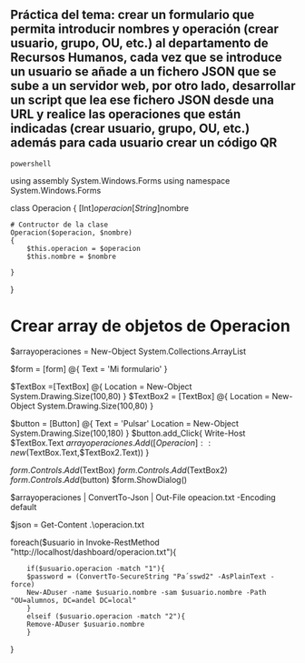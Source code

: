 ## Práctica del tema: crear un formulario que permita introducir nombres y operación (crear usuario, grupo, OU, etc.) al departamento de Recursos Humanos, cada vez que se introduce un usuario se añade a un fichero JSON que se sube a un servidor web, por otro lado, desarrollar un script que lea ese fichero JSON desde una URL y realice las operaciones que están indicadas (crear usuario, grupo, OU, etc.) además para cada usuario crear un código QR

`powershell`

using assembly System.Windows.Forms
using namespace System.Windows.Forms

class Operacion
{
    [Int]$operacion
    [String]$nombre

    # Contructor de la clase
    Operacion($operacion, $nombre)
    {
        $this.operacion = $operacion
        $this.nombre = $nombre
    
    }

}

# Crear array de objetos de Operacion

$arrayoperaciones = New-Object System.Collections.ArrayList

$form = [form] @{
 Text = 'Mi formulario'
 }

 $TextBox =[TextBox] @{
  Location = New-Object System.Drawing.Size(100,80)
  }
  $TextBox2 = [TextBox] @{
  Location = New-Object System.Drawing.Size(100,80)
  }

  $button = [Button] @{
  Text = 'Pulsar'
  Location = New-Object System.Drawing.Size(100,180)
  }
  $button.add_Click{
  Write-Host $TextBox.Text
  $arrayoperaciones.Add([Operacion]::new($TextBox.Text,$TextBox2.Text))
  }

  $form.Controls.Add($TextBox)
  $form.Controls.Add($TextBox2)
  $form.Controls.Add($button)
  $form.ShowDialog()


  $arrayoperaciones | ConvertTo-Json | Out-File opeacion.txt -Encoding default

  $json = Get-Content .\operacion.txt

  foreach($usuario in Invoke-RestMethod "http://localhost/dashboard/operacion.txt"){

        if($usuario.operacion -match "1"){
        $password = (ConvertTo-SecureString "Pa´sswd2" -AsPlainText -force)
        New-ADuser -name $usuario.nombre -sam $usuario.nombre -Path "OU=alumnos, DC=andel DC=local"
        }
        elseif ($usuario.operacion -match "2"){
        Remove-ADuser $usuario.nombre
        }
}